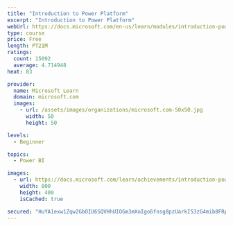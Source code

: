 ```yaml
---
title: "Introduction to Power Platform"
excerpt: "Introduction to Power Platform"
webUrl: https://docs.microsoft.com/en-us/learn/modules/introduction-power-platform/
type: course
price: Free
length: PT21M
ratings:
  count: 15092
  average: 4.714948
heat: 83

provider:
  name: Microsoft Learn
  domain: microsoft.com
  images:
    - url: /assets/images/organizations/microsoft.com-50x50.jpg
      width: 50
      height: 50

levels:
  - Beginner

topics:
  - Power BI

images:
  - url: https://docs.microsoft.com/learn/achievements/introduction-power-platform-social.png
    width: 800
    height: 400
    isCached: true

secured: "HuYA1exw1Zqw2GbOIU6SQVHhUIOGm3mXoIgo6fnsg8pzUarkI53zG4mib8FRpt/1nWX7pk0D78NWFz3mp1HcvBRtI9eexKSM0FoeiC1Rhi4rE3YgM2bdo5gMGul8smgugYJIjnMTY/PmjWg/NS17+bSL313itj0qe+vgLt3ydqrq0QB8ECjfwvTefBAbzwEZWJ2utHRowaPN+JoreGAmjNJo67tgn89eTLuqDmLf9kTadHaU3jGKWt2CA1wT42Umd7oR7JFh3ZL36UROuDuQheeTBARCcAFvK/DeCIWlKI/FO/dqpaDDrTrwC3X9h6s3NCU08i5wIyESkZAdPKuOwv+0H1mocazel1o/Klc5EskN9K8m3esw7MUV2KUXi0NrRz0W3au9QcVW+GV/4bW8JG8g7gMG4fzLGnIyQHeo4LEgcgdhVMetdDJXzR3NH70j;H+AGG7X8heM1YI/AgMMXeQ=="
---
```


